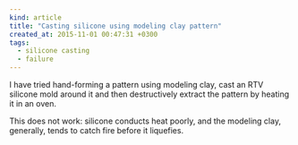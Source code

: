 ```yaml
---
kind: article
title: "Casting silicone using modeling clay pattern"
created_at: 2015-11-01 00:47:31 +0300
tags:
  - silicone casting
  - failure
---
```


I have tried hand-forming a pattern using modeling clay, cast an RTV
silicone mold around it and then destructively extract the pattern by heating
it in an oven.

This does not work: silicone conducts heat poorly, and the modeling clay,
generally, tends to catch fire before it liquefies.

